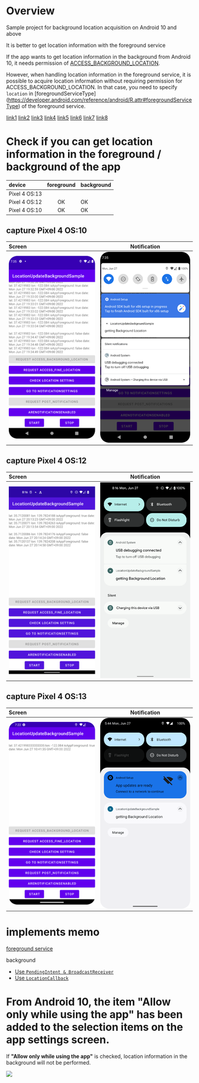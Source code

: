 # Overview
Sample project for background location acquisition on Android 10 and above<br>

It is better to get location information with the foreground service<br>

If the app wants to get location information in the background from Android 10, it needs permission of [ACCESS_BACKGROUND_LOCATION](https://developer.android.com/reference/android/Manifest.permission#ACCESS_BACKGROUND_LOCATION).

However, when handling location information in the foreground service, it is possible to acquire location information without requiring permission for ACCESS_BACKGROUND_LOCATION.
In that case, you need to specify `location` in [foregroundServiceType] (https://developer.android.com/reference/android/R.attr#foregroundServiceType) of the foreground service.

[link1](https://developer.android.com/about/versions/10/features#fg-service-types)
[link2](https://developer.android.com/about/versions/10/highlights#privacy_for_users)
[link3](https://developer.android.com/about/versions/10/privacy/changes#app-access-device-location)
[link4](https://developer.android.com/about/versions/13/behavior-changes-all#fgs-manager)
[link5](https://developer.android.com/about/versions/13/changes/notification-permission)
[link6](https://developer.android.com/reference/android/app/NotificationManager#areNotificationsEnabled())
[link7](https://moneyforward.com/engineers_blog/2022/04/11/android13-notification-runtime-permission/)
[link8](https://developer.android.com/training/location/permissions)


# Check if you can get location information in the foreground / background of the app

| device | foreground | background |
|:---|:---:|:---|
|Pixel 4 OS:13 |  |  |
|Pixel 4 OS:12 | OK | OK |
|Pixel 4 OS:10 | OK | OK |

## capture Pixel 4 OS:10

| Screen | Notification |
|:---|:---:|
|<img src="https://github.com/LeoAndo/LocationUpdateBackgroundSample/blob/main/capture_API29.png" width=320 /> |<img src="https://github.com/LeoAndo/LocationUpdateBackgroundSample/blob/main/capture_notification_API29.png" width=320 /> |


## capture Pixel 4 OS:12

| Screen | Notification |
|:---|:---:|
|<img src="https://github.com/LeoAndo/LocationUpdateBackgroundSample/blob/main/capture_API32.png" width=320 /> |<img src="https://github.com/LeoAndo/LocationUpdateBackgroundSample/blob/main/capture_notification_API32.png" width=320 /> |

## capture Pixel 4 OS:13

| Screen | Notification |
|:---|:---:|
|<img src="https://github.com/LeoAndo/LocationUpdateBackgroundSample/blob/main/capture_API33.png" width=320 /> |<img src="https://github.com/LeoAndo/LocationUpdateBackgroundSample/blob/main/capture_notification_API33.png" width=320 /> |

# implements memo

[foreground service](https://github.com/LeoAndo/LocationUpdateBackgroundSample/tree/main/app/src/useForegroundService)

background
- [Use `PendingIntent & BroadcastReceiver`](https://github.com/LeoAndo/LocationUpdateBackgroundSample/tree/main/app/src/usePendingIntent)
- [Use `LocationCallback`](https://github.com/LeoAndo/LocationUpdateBackgroundSample/tree/main/app/src/useLocationCallback)

# From Android 10, the item "Allow only while using the app" has been added to the selection items on the app settings screen.

If **"Allow only while using the app"** is checked, location information in the background will not be performed.

<img src="https://user-images.githubusercontent.com/16476224/115006050-625da080-9ee3-11eb-8849-d72701fcdff9.png" width=320 />
